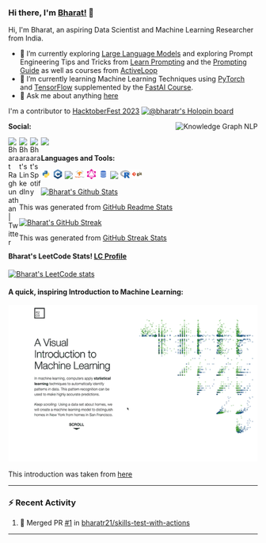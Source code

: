 ### Hi there, I'm [Bharat!](https://github.com/bharatr21) 👋

<!--
**bharatr21/bharatr21** is a ✨ _special_ ✨ repository because its `README.md` (this file) appears on your GitHub profile.

Here are some ideas to get you started:

- 🔭 I’m currently working on ...
- 🌱 I’m currently learning ...
- 👯 I’m looking to collaborate on ...
- 🤔 I’m looking for help with ...
- 💬 Ask me about ...
- 📫 How to reach me: ...
- 😄 Pronouns: ...
- ⚡ Fun fact: ...
-->
Hi, I'm Bharat, an aspiring Data Scientist and Machine Learning Researcher from India.

- 🔭 I’m currently exploring [Large Language Models](https://huggingface.co/meta-llama/Meta-Llama-3-8B-Instruct) and exploring Prompt Engineering Tips and Tricks from [Learn Prompting](https://learnprompting.org/) and the [Prompting Guide](https://www.promptingguide.ai/) as well as courses from [ActiveLoop](https://learn.activeloop.ai/)
- 🌱 I’m currently learning Machine Learning Techniques using [PyTorch](http://github.com/pytorch/pytorch/) and [TensorFlow](https://github.com/tensorflow/tensorflow) supplemented by the [FastAI Course](https://course.fast.ai/).
- 💬 Ask me about anything [here](https://github.com/bharatr21/bharatr21/issues)

I'm a contributor to [HacktoberFest 2023](https://hacktoberfest.com/)
[![@bharatr's Holopin board](https://holopin.me/bharatr)](https://holopin.io/@bharatr)


<img align="right" alt="Knowledge Graph NLP" src="https://miro.medium.com/max/700/1*6rWaYPYOc7MDefBQQKdfUw.png" />

**Social:**

<a href="https://twitter.com/BharatR123"> <img align="left" alt="Bharat Raghunathan  | Twitter" width="22px" src="https://github.com/peterthehan/peterthehan/blob/ff2abc82ba18c42902a70c233d165c4e13c5a480/assets/twitter.svg" /> </a>
<a href="https://www.linkedin.com/in/bharat-raghunathan/"> <img align="left" alt="Bharat's LinkedIn" width="22px" src="https://github.com/peterthehan/peterthehan/blob/ff2abc82ba18c42902a70c233d165c4e13c5a480/assets/linkedin.svg" /> </a>
<a href="https://open.spotify.com/user/bharatrox"> <img align="left" alt="Bharat's Spotify" width="22px" src="https://github.com/peterthehan/peterthehan/blob/ff2abc82ba18c42902a70c233d165c4e13c5a480/assets/spotify.svg" /> </a>
![](https://komarev.com/ghpvc/?username=bharatr21&color=blue&style=flat&label=Views)

**Languages and Tools:**

<code><img height="20" src="https://raw.githubusercontent.com/github/explore/80688e429a7d4ef2fca1e82350fe8e3517d3494d/topics/python/python.png"></code>
<code><img height="20" src="https://raw.githubusercontent.com/github/explore/80688e429a7d4ef2fca1e82350fe8e3517d3494d/topics/cpp/cpp.png"></code>
<code><img height="20" src="https://avatars0.githubusercontent.com/u/21003710"></code>
<code><img height="20" src="https://raw.githubusercontent.com/github/explore/80688e429a7d4ef2fca1e82350fe8e3517d3494d/topics/tensorflow/tensorflow.png"></code>
<code><img height="20" src="https://raw.githubusercontent.com/github/explore/80688e429a7d4ef2fca1e82350fe8e3517d3494d/topics/graphql/graphql.png"></code>
<code><img height="20" src="https://raw.githubusercontent.com/github/explore/80688e429a7d4ef2fca1e82350fe8e3517d3494d/topics/sql/sql.png"></code>
<code><img height="20" src="https://avatars1.githubusercontent.com/u/21206976"></code>
<code><img height="20" src="https://raw.githubusercontent.com/github/explore/80688e429a7d4ef2fca1e82350fe8e3517d3494d/topics/r/r.png"></code>
<code><img height="20" src="https://raw.githubusercontent.com/github/explore/80688e429a7d4ef2fca1e82350fe8e3517d3494d/topics/git/git.png"></code>

[![Bharat's Github Stats](https://github-readme-stats.vercel.app/api?username=bharatr21&show_icons=true&theme=radical)](https://github.com/bharatr21/github-readme-stats)

This was generated from [GitHub Readme Stats](https://github.com/anuraghazra/github-readme-stats)

[![Bharat's GitHub Streak](https://github-readme-streak-stats.herokuapp.com/?user=bharatr21&theme=dark)](https://git.io/streak-stats)

This was generated from [GitHub Streak Stats](https://git.io/streak-stats)

#### Bharat's LeetCode Stats! [LC Profile](https://leetcode.com/bharatr)
[![Bharat's LeetCode stats](https://leetcard.jacoblin.cool/bharatr?font=roboto&ext=activity&hide=ranking)](https://github.com/JacobLinCool/LeetCode-Stats-Card)

#### A quick, inspiring Introduction to Machine Learning:

<img alt="ML Introduction GIF" src="https://github.com/bharatr21/bharatr21/blob/main/assets/MLIntro.gif" />

This introduction was taken from [here](https://gifer.com/en/8Pu6)

---

### :zap: Recent Activity

<!--START_SECTION:activity-->
1. 🎉 Merged PR [#1](https://github.com/bharatr21/skills-test-with-actions/pull/1) in [bharatr21/skills-test-with-actions](https://github.com/bharatr21/skills-test-with-actions)
<!--END_SECTION:activity-->

---

